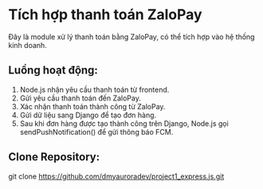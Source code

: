 # Tích hợp thanh toán ZaloPay
Đây là module xử lý thanh toán bằng ZaloPay, có thể tích hợp vào hệ thống kinh doanh.

## Luồng hoạt động:
1. Node.js nhận yêu cầu thanh toán từ frontend.
2. Gửi yêu cầu thanh toán đến ZaloPay.
3. Xác nhận thanh toán thành công từ ZaloPay.
4. Gửi dữ liệu sang Django để tạo đơn hàng.
5. Sau khi đơn hàng được tạo thành công trên Django, Node.js gọi sendPushNotification() để gửi thông báo FCM.

## Clone Repository:
git clone https://github.com/dmyauroradev/project1_express.js.git
